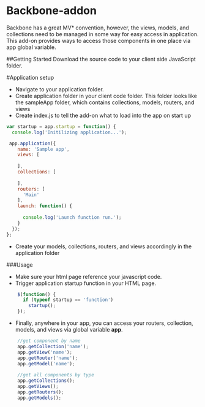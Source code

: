 ﻿# Backbone-addon

Backbone has a great MV* convention, however, the views, models, and collections need to be managed in some way for easy access in application. This add-on provides ways to access those components in one place via app global variable.

##Getting Started
 Download the source code to your client side JavaScript folder.


#Application setup
* Navigate to your application folder.
* Create application folder in your client code folder. This folder looks like the sampleApp folder, which contains collections, models, routers, and views
* Create index.js to tell the add-on what to load into the app on start up

``` javascript
var startup = app.startup = function() {
  console.log('Initilizing application...');

 app.application({
    name: 'Sample app',
    views: [
      
    ],
    collections: [
     
    ],
    routers: [
      'Main'
    ],
    launch: function() {
     
      console.log('Launch function run.');
    }
  });
};
```
* Create your models, collections, routers, and views accordingly in the application folder

###Usage
* Make sure your html page reference your javascript code. 
* Trigger application startup function in your HTML page.
```javascript
    $(function() {
      if (typeof startup == 'function')
        startup();
    });

```

* Finally, anywhere in your app, you can access your routers, collection, models, and views via global variable **app**.

```javascript
	//get component by name
	app.getCollection('name');
	app.getView('name');
	app.getRouter('name');
	app.getModel('name');
	
	//get all components by type
	app.getCollections();
	app.getViews();
	app.getRouters();
	app.getModels();

```
